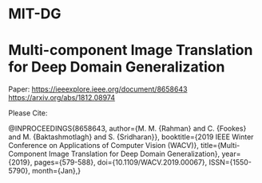 # MIT-DG
# Multi-component Image Translation for Deep Domain Generalization

Paper:
https://ieeexplore.ieee.org/document/8658643 
https://arxiv.org/abs/1812.08974

Please Cite:

@INPROCEEDINGS{8658643, 
author={M. M. {Rahman} and C. {Fookes} and M. {Baktashmotlagh} and S. {Sridharan}}, 
booktitle={2019 IEEE Winter Conference on Applications of Computer Vision (WACV)}, 
title={Multi-Component Image Translation for Deep Domain Generalization}, 
year={2019}, 
pages={579-588}, 
doi={10.1109/WACV.2019.00067}, 
ISSN={1550-5790}, 
month={Jan},}
